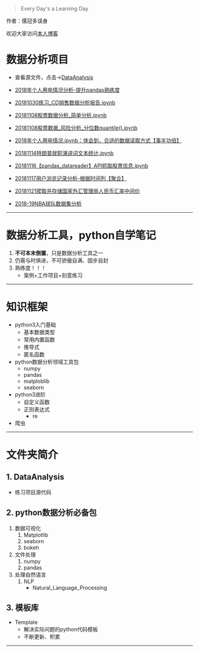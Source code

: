 > Every Day's a Learning Day


作者：儒冠多误身

欢迎大家访问<a href="https://blog.csdn.net/DataFrame?_blank" target="_blank">本人博客</a>


# 数据分析项目
* 查看源文件，点击→[DataAnalysis](https://github.com/LearningDay/python/tree/master/DataAnalysis)
* [2018年个人用电情况分析-提升pandas熟练度](http://nbviewer.jupyter.org/github/LearningDay/python/blob/master/DataAnalysis/2018%E5%B9%B4%E4%B8%AA%E4%BA%BA%E7%94%A8%E7%94%B5%E6%83%85%E5%86%B5.ipynb)
* [20181030练习_CD销售数据分析报告.ipynb](http://nbviewer.jupyter.org/github/LearningDay/python/blob/master/DataAnalysis/20181030%E7%BB%83%E4%B9%A0_CD%E9%94%80%E5%94%AE%E6%95%B0%E6%8D%AE%E5%88%86%E6%9E%90.ipynb)
* [20181108股票数据分析_简单分析.ipynb](http://nbviewer.jupyter.org/github/LearningDay/python/blob/master/DataAnalysis/20181108%E8%82%A1%E7%A5%A8%E6%95%B0%E6%8D%AE%E5%88%86%E6%9E%90_%E7%AE%80%E5%8D%95%E5%88%86%E6%9E%90.ipynb)
* [20181108股票数据_风险分析_分位数quantile().ipynb](http://nbviewer.jupyter.org/github/LearningDay/python/blob/master/DataAnalysis/20181108%E8%82%A1%E7%A5%A8%E6%95%B0%E6%8D%AE_%E9%A3%8E%E9%99%A9%E5%88%86%E6%9E%90_%E5%88%86%E4%BD%8D%E6%95%B0quantile%28%29.ipynb)
* [2018年个人用电情况.ipynb：体会到，合适的数据读取方式【事半功倍】](http://nbviewer.jupyter.org/github/LearningDay/python/blob/master/DataAnalysis/2018%E5%B9%B4%E4%B8%AA%E4%BA%BA%E7%94%A8%E7%94%B5%E6%83%85%E5%86%B5.ipynb)
* [20181114特朗普就职演讲词文本统计.ipynb](http://nbviewer.jupyter.org/github/LearningDay/python/blob/master/DataAnalysis/20181114%E7%89%B9%E6%9C%97%E6%99%AE%E5%B0%B1%E8%81%8C%E6%BC%94%E8%AE%B2%E8%AF%8D%E6%96%87%E6%9C%AC%E7%BB%9F%E8%AE%A1.ipynb)
* [20181116【pandas_datareader】API抓取股票信息.ipynb](http://nbviewer.jupyter.org/github/LearningDay/python/blob/master/DataAnalysis/20181116pandas_datareader%E5%86%8D%E6%AC%A1API%E6%8A%93%E5%8F%96%E8%82%A1%E7%A5%A8%E4%BF%A1%E6%81%AF.ipynb)
* [20181117用户浏览记录分析-根据时间列【聚合】](http://nbviewer.jupyter.org/github/LearningDay/python/blob/master/DataAnalysis/20181117%E7%94%A8%E6%88%B7%E6%B5%8F%E8%A7%88%E8%AE%B0%E5%BD%95%E5%88%86%E6%9E%90-%E7%BB%83%E4%B9%A0.ipynb)
* [20181121爬取并存储国家外汇管理局人民币汇率中间价](http://nbviewer.jupyter.org/github/LearningDay/python/blob/master/DataAnalysis/20181121%E7%88%AC%E5%8F%96%E5%B9%B6%E5%AD%98%E5%82%A8%E3%80%90%E5%9B%BD%E5%AE%B6%E5%A4%96%E6%B1%87%E7%AE%A1%E7%90%86%E5%B1%80%E3%80%91%E4%BA%BA%E6%B0%91%E5%B8%81%E6%B1%87%E7%8E%87%E4%B8%AD%E9%97%B4%E4%BB%B7%2C%E5%AD%98%E4%B8%BASQLite%E5%85%B3%E7%B3%BB%E5%9E%8B%E6%95%B0%E6%8D%AE%E5%BA%93.ipynb)

* [2018-19NBA球队数据集分析](https://nbviewer.jupyter.org/github/LearningDay/python/blob/master/DataAnalysis/NBA数据分析报告【面试】/nba数据分析报告【面试】.ipynb)
***

# 数据分析工具，python自学笔记
1. **不可本末倒置**，只是数据分析工具之一
2. 仍需与时俱进，不可骄傲自满、固步自封
3. 熟练度！！！
   * 案例+工作项目+刻意练习

***

# 知识框架
* python3入门基础
  * 基本数据类型
  * 常用内置函数
  * 推导式
  * 匿名函数
* python数据分析领域工具包
  * numpy
  * pandas
  * matploblib
  * seaborn
* python3进阶
  * 自定义函数
  * 正则表达式
    * re
* 爬虫
***
# 文件夹简介
## 1. DataAnalysis
   * 练习项目源代码

## 2. python数据分析必备包

1. 数据可视化
   1. Matplotlib
   2. seaborn
   3. bokeh
2. 文件处理
   1. numpy
   2. pandas
3. 处理自然语言
   1. NLP
      * Natural_Language_Processing

## 3. 模板库
  * Template
    * 解决实际问题的python代码模板
    * 不断更新、积累
***
